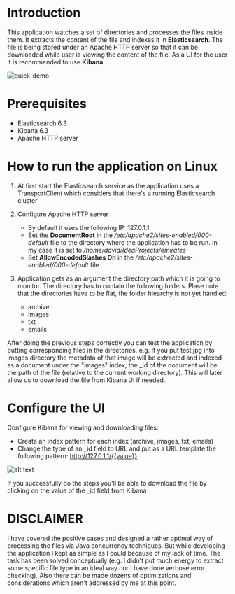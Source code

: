 # Introduction

This application watches a set of directories and processes the files inside them. It extracts the content of the file and indexes
it in **Elasticsearch**. The file is being stored under an Apache HTTP server so that it can be downloaded while user is viewing
the content of the file. As a UI for the user it is recommended to use **Kibana**.

![quick-demo](https://github.com/mdavit/emirates/blob/master/demo.gif)

# Prerequisites 

- Elasticsearch 6.3
- Kibana 6.3
- Apache HTTP server

# How to run the application on Linux

1. At first start the Elasticsearch service as the application uses a TransportClient which considers that there's a running Elasticsearch cluster

2. Configure Apache HTTP server
   - By default it uses the following IP: 127.0.1.1 
   - Set the **DocumentRoot** in the */etc/apache2/sites-enabled/000-default* file to the directory where the application has to be run. In my case it is set to */home/david/IdeaProjects/emirates*
   - Set  **AllowEncodedSlashes On** in the */etc/apache2/sites-enabled/000-default*  file

3. Application gets as an argument the directory path which it is going to monitor. The directory has to contain the following folders. Plase note that the directories have to be flat, the folder hiearchy is not yet handled: 
   - archive
   - images
   - txt
   - emails
  
  After doing the previous steps correctly you can test the application by putting corresponding files in the directories. e.g.
  If you put test.jpg into images directory the metadata of that image will be extracted and indexed as a document under the "images" index,
  the _id of the document will be the path of the file (relative to the current working directory). This will later allow us to download the file from Kibana UI if needed.
 
 # Configure the UI
 
 Configure Kibana for viewing and downloading files:
 - Create an index pattern for each index (archive, images, txt, emails)
 - Change the type of an _id field to URL and put as a URL template the following pattern: http://127.0.1.1/{{value}}

![alt text](https://github.com/mdavit/emirates/blob/master/url.png)

 If you successfully do the steps you'll be able to download the file by clicking on the value of the _id field from Kibana
 
 # DISCLAIMER
 
I have covered the positive cases and designed a rather optimal way of processing the files via Java concurrency techniques. But while developing the application I kept as simple as I could because of my lack of time. The task has been solved conceptually (e.g. I didn't put much energy to extract some specific file type in an ideal way nor I have done verbose error checking). Also there can be made dozens of optimizations and considerations which aren't addressed by me at this point.

